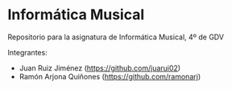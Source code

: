 # Informática Musical
Repositorio para la asignatura de Informática Musical, 4º de GDV

Integrantes:
- Juan Ruiz Jiménez (https://github.com/juarui02)
- Ramón Arjona Quiñones (https://github.com/ramonarj)